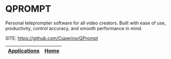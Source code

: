 # QPROMPT
 
 Personal teleprompter software for all video creators. 
 Built with ease of use, productivity, control accuracy, 
 and smooth performance in mind.
 
 SITE: https://github.com/Cuperino/QPrompt

 | [Applications](https://portable-linux-apps.github.io/apps.html) | [Home](https://portable-linux-apps.github.io)
 | --- | --- |
